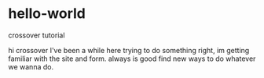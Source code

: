 # hello-world
crossover tutorial


hi crossover
I've been a while here trying to do something right, im getting familiar with the site and form.
always is good find new ways to do whatever we wanna do.
